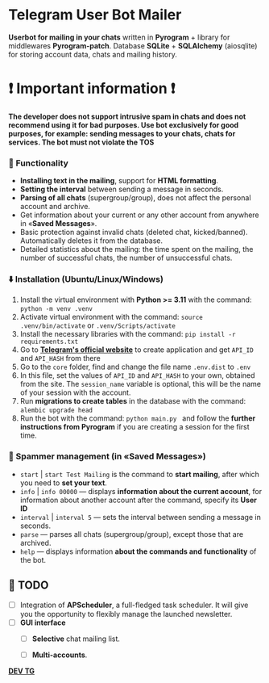 # Telegram User Bot Mailer 
**Userbot for mailing in your chats** written in **Pyrogram** + library for middlewares **Pyrogram-patch**.
Database **SQLite** + **SQLAlchemy** (aiosqlite) for storing account data, chats and mailing history.

# ❗️ Important information ❗️
**The developer does not support intrusive spam in chats and does not recommend using it for bad purposes.
Use bot exclusively for good purposes, for example: sending messages to your chats, chats for services.
The bot must not violate the TOS**

### 🔎 Functionality
+ **Installing text in the mailing**, support for **HTML formatting**.
+ **Setting the interval** between sending a message in seconds.
+ **Parsing of all chats** (supergroup/group), does not affect the personal account and archive.
+ Get information about your current or any other account from anywhere in «**Saved Messages**».
+ Basic protection against invalid chats (deleted chat, kicked/banned). Automatically deletes it from the database.
+ Detailed statistics about the mailing: the time spent on the mailing, the number of successful chats, the number of unsuccessful chats.

### ⬇️ Installation (Ubuntu/Linux/Windows)
1. Install the virtual environment with **Python >= 3.11** with the command: `python -m venv .venv`
2. Activate virtual environment with the command: `source .venv/bin/activate` or `.venv/Scripts/activate`
3. Install the necessary libraries with the command: `pip install -r requirements.txt `
4. Go to **[Telegram's official website](https://my.telegram.org/apps )** to create application and get `API_ID` and `API_HASH` from there
5. Go to the `core` folder, find and change the file name `.env.dist` to `.env`
6. In this file, set the values of `API_ID` and `API_HASH` to your own, obtained from the site. The `session_name` variable is optional, this will be the name of your session with the account.
7. Run **migrations to create tables** in the database with the command: `alembic upgrade head`
8. Run the bot with the command: `python main.py ` and follow the **further instructions from Pyrogram** if you are creating a session for the first time.

### 📝 Spammer management (in «Saved Messages»)
+ `start` | `start Test Mailing` is the command to **start mailing**, after which you need to **set your text**.
+ `info` | `info 00000` — displays **information about the current account**, for information about another account after the command, specify its **User ID**
+ `interval` | `interval 5` — sets the interval between sending a message in seconds.
+ `parse` — parses all chats (supergroup/group), except those that are archived.
+ `help` — displays information **about the commands and functionality** of the bot.

## 📌 TODO
+ [ ] Integration of **APScheduler**, a full-fledged task scheduler. It will give you the opportunity to flexibly manage the launched newsletter.
+ [ ] **GUI interface**
  + [ ] **Selective** chat mailing list.
  + [ ] **Multi-accounts**.


**[DEV TG](https://t.me/kesevone )**

